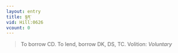 ```yaml
---
layout: entry
title: རྙན་
vid: Hill:0626
vcount: 0
---
```

> To borrow CD\. To lend, borrow DK, DS, TC\.
> Volition: _Voluntary_


